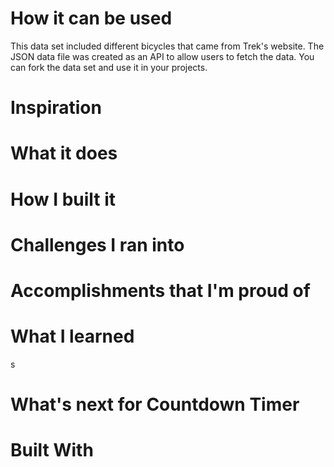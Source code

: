 # How it can be used
This data set included different bicycles that came from Trek's website. The JSON data file was created as an API to allow users to fetch the data. You can fork the data set and use it in your projects.

# Inspiration


# What it does


# How I built it


# Challenges I ran into


# Accomplishments that I'm proud of


# What I learned
s

# What's next for Countdown Timer


# Built With

